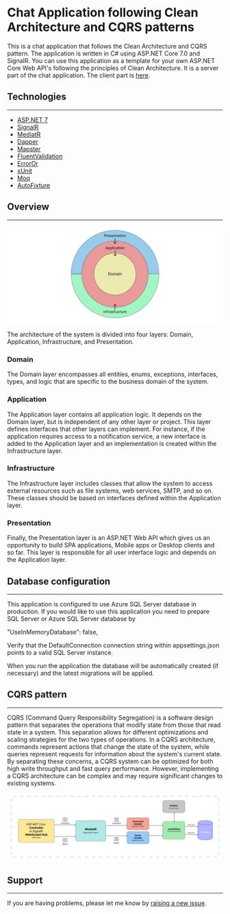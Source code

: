 # Chat Application following Clean Architecture and CQRS patterns

This is a chat application that follows the Clean Architecture and CQRS pattern. The application is written in C# using ASP.NET Core 7.0 and SignalR. You can use this application as a template for your own ASP.NET Core Web API's following the principles of Clean Architecture. It is a server part of the chat application. The client part is [here](https://github.com/ilyam3004/ChatApp).
## Technologies

---
- [ASP.NET 7](https://dotnet.microsoft.com/en-us/apps/aspnet)
- [SignalR](https://learn.microsoft.com/en-us/aspnet/signalr/overview/getting-started/introduction-to-signalr)
- [MediatR](https://github.com/jbogard/MediatR)
- [Dapper](https://github.com/DapperLib/Dapper) 
- [Mapster](https://github.com/MapsterMapper/Mapster)
- [FluentValidation](https://github.com/FluentValidation/FluentValidation)
- [ErrorOr](https://www.nuget.org/packages/ErrorOr/0.1.0)
- [xUnit](https://github.com/xunit/xunit) 
- [Moq](https://github.com/moq/moq4)
- [AutoFixture](https://github.com/AutoFixture/AutoFixture)

## Overview
---

![](/docs/img/clean-architecture-model.jpg "Clean Architecture model")

The architecture of the system is divided into four layers: Domain, Application, Infrastructure, and Presentation.

### Domain
The Domain layer encompasses all entities, enums, exceptions, interfaces, types, and logic that are specific to the business domain of the system.

### Application
The Application layer contains all application logic. It depends on the Domain layer, but is independent of any other layer or project. This layer defines interfaces that other layers can implement. For instance, if the application requires access to a notification service, a new interface is added to the Application layer and an implementation is created within the Infrastructure layer.

### Infrastructure
The Infrastructure layer includes classes that allow the system to access external resources such as file systems, web services, SMTP, and so on. These classes should be based on interfaces defined within the Application layer.

### Presentation
Finally, the Presentation layer is an ASP.NET Web API which gives us an opportunity to build SPA applications, Mobile apps or Desktop clients and so far. This layer is responsible for all user interface logic and depends on the Application layer.


## Database configuration
---
This application is configured to use Azure SQL Server database in production. If you would like to use this application you need to prepare SQL Server or Azure SQL Server database by 

  "UseInMemoryDatabase": false,

Verify that the DefaultConnection connection string within appsettings.json points to a valid SQL Server instance.

When you run the application the database will be automatically created (if necessary) and the latest migrations will be applied.
## CQRS pattern
---
CQRS (Command Query Responsibility Segregation) is a software design pattern that separates the operations that modify state from those that read state in a system. This separation allows for different optimizations and scaling strategies for the two types of operations. In a CQRS architecture, commands represent actions that change the state of the system, while queries represent requests for information about the system's current state. By separating these concerns, a CQRS system can be optimized for both high write throughput and fast query performance. However, implementing a CQRS architecture can be complex and may require significant changes to existing systems.

![](/docs/img/cqrs-model.jpg "CQRS model")

## Support
---
If you are having problems, please let me know by [raising a new issue](https://github.com/ilyam3004/ChatAppServer/issues).
